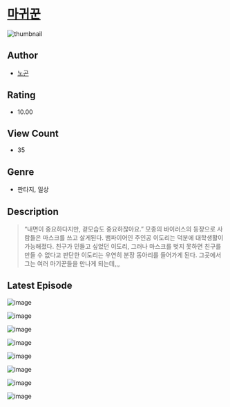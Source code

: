 # [마귀꾼](https://comic.naver.com/challenge/list?titleId=811138)
![thumbnail](https://image-comic.pstatic.net/user_contents_data/challenge_comic/2023/05/25/365412/upload_3977865068248719666_480x623.jpeg)

## Author
- [노곤](https://comic.naver.com/artistTitle?id=365412)

## Rating
- 10.00

## View Count
- 35

## Genre
- 판타지, 일상

## Description
> “내면이 중요하다지만, 겉모습도 중요하잖아요.” 모종의 바이러스의 등장으로 사람들은 마스크를 쓰고 살게된다. 뱀파이어인 주인공 이도리는 덕분에 대학생활이 가능해졌다. 친구가 민들고 싶었던 이도리, 그러나 마스크를 벗지 못하면 친구를 만들 수 없다고 판단한 이도리는 우연히 분장 동아리를 들어가게 된다. 그곳에서 그는 여러 마기꾼들을 만나게 되는데,,,


## Latest Episode
![image](https://image-comic.pstatic.net/user_contents_data/challenge_comic/2023/05/25/365412/upload_7306309077392712761.jpeg)

![image](https://image-comic.pstatic.net/user_contents_data/challenge_comic/2023/05/25/365412/upload_3630806628894521397.jpeg)

![image](https://image-comic.pstatic.net/user_contents_data/challenge_comic/2023/05/25/365412/upload_3474637275850485814.jpeg)

![image](https://image-comic.pstatic.net/user_contents_data/challenge_comic/2023/05/25/365412/upload_7148110249154785329.jpeg)

![image](https://image-comic.pstatic.net/user_contents_data/challenge_comic/2023/05/25/365412/upload_3689630491565372001.jpeg)

![image](https://image-comic.pstatic.net/user_contents_data/challenge_comic/2023/05/25/365412/upload_7221019952574128953.jpeg)

![image](https://image-comic.pstatic.net/user_contents_data/challenge_comic/2023/05/25/365412/upload_3761461371426058338.jpeg)

![image](https://image-comic.pstatic.net/user_contents_data/challenge_comic/2023/05/25/365412/upload_4063711831638959413.jpeg)
